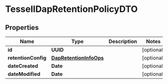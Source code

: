 

# TessellDapRetentionPolicyDTO


## Properties

Name | Type | Description | Notes
------------ | ------------- | ------------- | -------------
**id** | **UUID** |  |  [optional]
**retentionConfig** | [**DapRetentionInfoOps**](DapRetentionInfoOps.md) |  |  [optional]
**dateCreated** | **Date** |  |  [optional]
**dateModified** | **Date** |  |  [optional]



